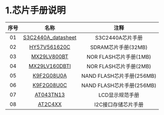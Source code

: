 # 1.芯片手册说明

| 序号 | 名称 | 注释 |
| :---: | :---: | :---: |
| 01 | [S3C2440A_datasheet](./S3C2440A_datasheet.pdf) | S3C2440A芯片手册 | 
| 02 | [HY57V561620C](./HY57V561620C.pdf) | SDRAM芯片手册(32MB) | 
| 03 | [MX29LV800BT](./MX29LV800BT.pdf) | NOR FLASH芯片手册(1MB) | 
| 04 | [MX29LV160DBTI](./MX29LV160DBTI-70G.pdf) | NOR FLASH芯片手册(2MB) | 
| 05 | [K9F2G08U0A](./K9F2G08U0A.pdf) | NAND FLASH芯片手册(256MB) | 
| 06 | [K9F2G08U0C](./K9F2G08U0C.pdf) | NAND FLASH芯片手册(256MB) | 
| 07 | [AT043TN13](./AT043TN13.pdf) | LCD显示规范手册 | 
| 08 | [AT2C4XX](./AT2C4XX.pdf) | I2C接口存储芯片手册 | 
